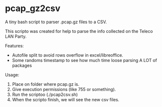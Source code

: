 # pcap_gz2csv
A tiny bash script to parser .pcap.gz files to a CSV.

This scripto was created for help to parse the info collected on the Teleco LAN Party.


Features:
- Autofile split to avoid rows overflow in excel/libreoffice.
- Some randoms timestamp to see how much time loose parsing A LOT of packages


Usage:
1. Place on folder where pcap.gz is.
2. Give execution permissions (like 755 or something).
3. Run the scriptoo (./pcap2csv.sh)
4. When the scripto finish, we will see the new csv files.
